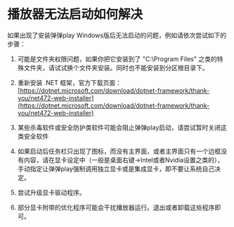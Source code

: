 # 播放器无法启动如何解决

如果出现了安装弹弹play Windows版后无法启动的问题，例如请依次尝试如下的步骤：

1. 可能是文件夹权限问题，如果你把它安装到了 "C:\Program Files" 之类的特殊文件夹，请试试换个文件夹安装。同时也不能安装到分区根目录下。

2. 重新安装 .NET 框架，官方下载页面：[https://dotnet.microsoft.com/download/dotnet-framework/thank-you/net472-web-installer](https://dotnet.microsoft.com/download/dotnet-framework/thank-you/net472-web-installer)

3. 某些杀毒软件或安全防护类软件可能会阻止弹弹play启动，请尝试暂时关闭这类安全软件

4. 如果启动后任务栏只出现了图标，而没有主界面，或者主界面只有一个边框没有内容，请在显卡设定中（一般是桌面右键->Intel或者Nvidia设置之类的），手动指定让弹弹play强制调用独立显卡或是集成显卡，即不要让系统自己决定。

5. 尝试升级显卡驱动程序。

6. 部分显卡附带的优化程序可能会干扰播放器运行。退出或者卸载这些程序即可。